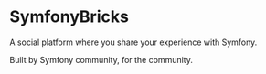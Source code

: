 SymfonyBricks
=============

A social platform where you share your experience with Symfony.

Built by Symfony community, for the community.
